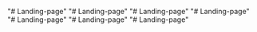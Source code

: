"# Landing-page" 
"# Landing-page" 
"# Landing-page" 
"# Landing-page" 
"# Landing-page" 
"# Landing-page" 
"# Landing-page" 
